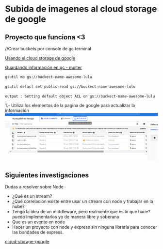 # Subida de imagenes al cloud storage de google

## Proyecto que funciona <3

//Crear buckets por console de gc terminal

[Usando el cloud storage de google](https://cloud.google.com/nodejs/getting-started/using-cloud-storage?hl=es)

[Guardando información en gc - multer](https://cloud.google.com/nodejs/getting-started/using-cloud-storage?hl=es)

```
gsutil mb gs://buckect-name-awesome-lulu

gsutil defacl set public-read gs://buckect-name-awesome-lulu

output : Setting default object ACL on gs://buckect-name-awesome-lulu

```

1.- Utiliza los elementos de la pagina de google para actualizar la información
![Gestor de buckets browser](images/gestion_de_buckets_navegador.png)

## Siguientes investigaciones
Dudas a resolver sobre Node
- ¿Qué es un stream?
- ¿Qué correlación existe entre usar un stream con node y trabajar en la nube?
- Tengo la idea de un middleware, pero realmente que es lo que hace? puedo implementarlos yo de manera libre y soberana
- Que es un evento en node
- Hacer un proyecto con node y express sin ninguna libreria para conocer las 
bondades de express.

[cloud-storage-google](https://www.woolha.com/tutorials/node-js-upload-file-to-google-cloud-storage)